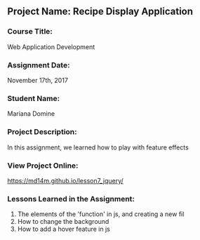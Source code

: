 ## Project Name:  Recipe Display Application

### Course Title:
Web Application Development

### Assignment Date:  
November 17th, 2017

### Student Name:  
Mariana Domine

### Project Description:
In this assignment, we learned how to play with feature effects


### View Project Online:
https://md14m.github.io/lesson7_jquery/

### Lessons Learned in the Assignment:
1. The elements of the 'function' in js, and creating a new fil
2. How to change the background
3. How to add a hover feature in js

